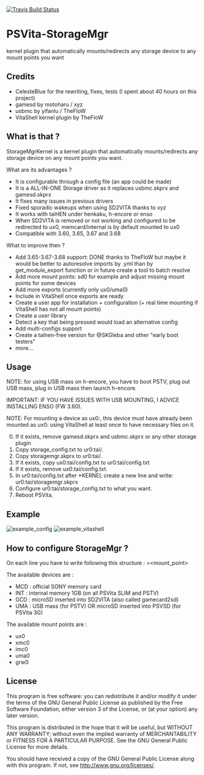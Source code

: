 [![Travis Build Status](https://travis-ci.org/celesteblue-dev/vitasdk-docker-testapp-trevis.svg?branch=master)](https://travis-ci.org/celesteblue-dev/vitasdk-docker-testapp-trevis)

# PSVita-StorageMgr
kernel plugin that automatically mounts/redirects any storage device to any mount points you want


## Credits
* CelesteBlue for the rewriting, fixes, tests (I spent about 40 hours on this project)
* gamesd by motoharu / xyz
* usbmc by yifanlu / TheFloW
* VitaShell kernel plugin by TheFloW

## What is that ?
StorageMgrKernel is a kernel plugin that automatically mounts/redirects any storage device on any mount points you want.

What are its advantages ?
- It is configurable through a config file (an app could be made)
- It is a ALL-IN-ONE Storage driver as it replaces usbmc.skprx and gamesd.skprx
- It fixes many issues in previous drivers
- Fixed sporadic wakeups when using SD2VITA thanks to xyz
- It works with taiHEN under henkaku, h-encore or enso
- When SD2VITA is removed or not working and configured to be redirected to ux0, memcard/internal is by default mounted to ux0
- Compatible with 3.60, 3.65, 3.67 and 3.68

What to improve then ?
- Add 3.65-3.67-3.68 support: DONE thanks to TheFloW but maybe it would be better to autoresolve imports by .yml than by get_module_export function or in future create a tool to batch resolve
- Add more mount points: sd0 for example and adjust missing mount points for some devices
- Add more exports (currently only ux0/uma0)
- Include in VitaShell once exports are ready
- Create a user app for installation + configuration (+ real time mounting if VitaShell has not all mount points)
- Create a user library
- Detect a key that being pressed would load an alternative config
- Add multi-configs support
- Create a taihen-free version for @SKGleba and other "early boot testers"
- more...

## Usage
NOTE: for using USB mass on h-encore, you have to boot PSTV, plug out USB mass, plug in USB mass then launch h-encore.

IMPORTANT: IF YOU HAVE ISSUES WITH USB MOUNTING, I ADVICE INSTALLING ENSO (FW 3.60).

NOTE: For mounting a device as ux0:, this device must have already been mounted as ux0: using VitaShell at least once to have necessary files on it.

0. If it exists, remove gamesd.skprx and usbmc.skprx or any other storage plugin
1. Copy storage_config.txt to ur0:tai/.
2. Copy storagemgr.skprx to ur0:tai/.
3. If it exists, copy ux0:tai/config.txt to ur0:tai/config.txt
4. If it exists, remove ux0:tai/config.txt.
5. In ur0:tai/config.txt after *KERNEL create a new line and write: ur0:tai/storagemgr.skprx
6. Configure ur0:tai/storage_config.txt to what you want.
7. Reboot PSVita.

## Example
![example_config](https://user-images.githubusercontent.com/20444249/37112629-46eb83dc-2243-11e8-8aae-c6ff36478c0a.jpg)
![example_vitashell](https://user-images.githubusercontent.com/20444249/37112630-4712d5f4-2243-11e8-9da9-29d1750d8767.png)


## How to configure StorageMgr ?

On each line you have to write following this structure :
	<device>=<mount_point>

The available devices are :
- MCD : official SONY memory card
- INT : internal memory 1GB (on all PSVita SLIM and PSTV)
- GCD : microSD inserted into SD2VITA (also called gamecard2sd)
- UMA : USB mass (for PSTV) OR microSD inserted into PSVSD (for PSVita 3G)

The available mount points are :
- ux0
- xmc0
- imc0
- uma0
- grw0

## License

This program is free software: you can redistribute it and/or modify
it under the terms of the GNU General Public License as published by
the Free Software Foundation, either version 3 of the License, or
(at your option) any later version.

This program is distributed in the hope that it will be useful,
but WITHOUT ANY WARRANTY; without even the implied warranty of
MERCHANTABILITY or FITNESS FOR A PARTICULAR PURPOSE.  See the
GNU General Public License for more details.

You should have received a copy of the GNU General Public License
along with this program.  If not, see <http://www.gnu.org/licenses/>.
